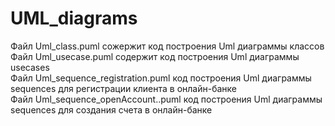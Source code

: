 # UML_diagrams
Файл Uml_class.puml сожержит код построения Uml диаграммы классов  
Файл Uml_usecase.puml содержит код построения Uml диаграммы usecases  
Файл Uml_sequence_registration.puml код построения Uml диаграммы sequences для регистрации клиента в онлайн-банке   
Файл Uml_sequence_openAccount..puml код построения Uml диаграммы sequences для создания счета в онлайн-банке   
